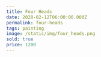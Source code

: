 ```yaml
---
title: Four Heads
date: 2020-02-12T06:00:00.000Z
permalink: four-heads
tags: painting
image: /static/img/four_heads.png
sold: true
price: 1200
---
```


